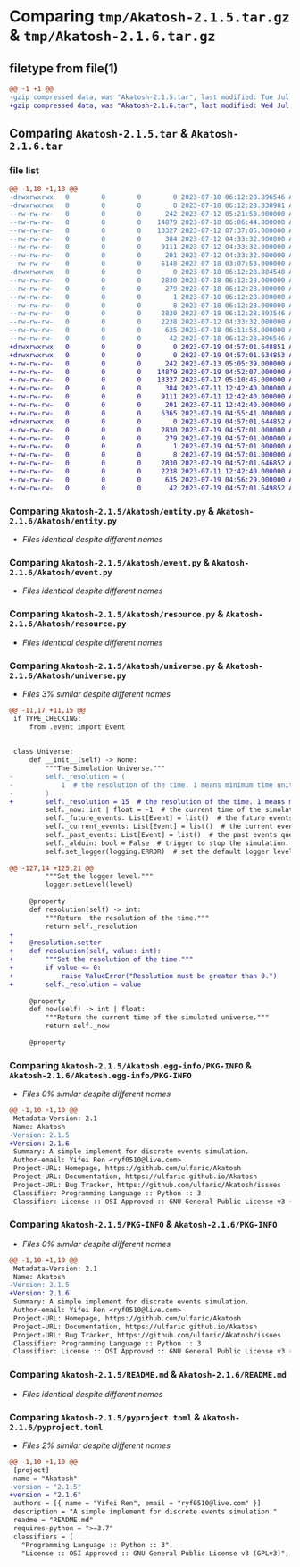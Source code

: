 # Comparing `tmp/Akatosh-2.1.5.tar.gz` & `tmp/Akatosh-2.1.6.tar.gz`

## filetype from file(1)

```diff
@@ -1 +1 @@
-gzip compressed data, was "Akatosh-2.1.5.tar", last modified: Tue Jul 18 06:12:28 2023, max compression
+gzip compressed data, was "Akatosh-2.1.6.tar", last modified: Wed Jul 19 04:57:01 2023, max compression
```

## Comparing `Akatosh-2.1.5.tar` & `Akatosh-2.1.6.tar`

### file list

```diff
@@ -1,18 +1,18 @@
-drwxrwxrwx   0        0        0        0 2023-07-18 06:12:28.896546 Akatosh-2.1.5/
-drwxrwxrwx   0        0        0        0 2023-07-18 06:12:28.838981 Akatosh-2.1.5/Akatosh/
--rw-rw-rw-   0        0        0      242 2023-07-12 05:21:53.000000 Akatosh-2.1.5/Akatosh/__init__.py
--rw-rw-rw-   0        0        0    14879 2023-07-18 06:06:44.000000 Akatosh-2.1.5/Akatosh/entity.py
--rw-rw-rw-   0        0        0    13327 2023-07-12 07:37:05.000000 Akatosh-2.1.5/Akatosh/event.py
--rw-rw-rw-   0        0        0      384 2023-07-12 04:33:32.000000 Akatosh-2.1.5/Akatosh/logger.py
--rw-rw-rw-   0        0        0     9111 2023-07-12 04:33:32.000000 Akatosh-2.1.5/Akatosh/resource.py
--rw-rw-rw-   0        0        0      201 2023-07-12 04:33:32.000000 Akatosh-2.1.5/Akatosh/states.py
--rw-rw-rw-   0        0        0     6148 2023-07-18 03:07:53.000000 Akatosh-2.1.5/Akatosh/universe.py
-drwxrwxrwx   0        0        0        0 2023-07-18 06:12:28.884548 Akatosh-2.1.5/Akatosh.egg-info/
--rw-rw-rw-   0        0        0     2830 2023-07-18 06:12:28.000000 Akatosh-2.1.5/Akatosh.egg-info/PKG-INFO
--rw-rw-rw-   0        0        0      279 2023-07-18 06:12:28.000000 Akatosh-2.1.5/Akatosh.egg-info/SOURCES.txt
--rw-rw-rw-   0        0        0        1 2023-07-18 06:12:28.000000 Akatosh-2.1.5/Akatosh.egg-info/dependency_links.txt
--rw-rw-rw-   0        0        0        8 2023-07-18 06:12:28.000000 Akatosh-2.1.5/Akatosh.egg-info/top_level.txt
--rw-rw-rw-   0        0        0     2830 2023-07-18 06:12:28.893546 Akatosh-2.1.5/PKG-INFO
--rw-rw-rw-   0        0        0     2238 2023-07-12 04:33:32.000000 Akatosh-2.1.5/README.md
--rw-rw-rw-   0        0        0      635 2023-07-18 06:11:53.000000 Akatosh-2.1.5/pyproject.toml
--rw-rw-rw-   0        0        0       42 2023-07-18 06:12:28.896546 Akatosh-2.1.5/setup.cfg
+drwxrwxrwx   0        0        0        0 2023-07-19 04:57:01.648851 Akatosh-2.1.6/
+drwxrwxrwx   0        0        0        0 2023-07-19 04:57:01.634853 Akatosh-2.1.6/Akatosh/
+-rw-rw-rw-   0        0        0      242 2023-07-13 05:05:39.000000 Akatosh-2.1.6/Akatosh/__init__.py
+-rw-rw-rw-   0        0        0    14879 2023-07-19 04:52:07.000000 Akatosh-2.1.6/Akatosh/entity.py
+-rw-rw-rw-   0        0        0    13327 2023-07-17 05:10:45.000000 Akatosh-2.1.6/Akatosh/event.py
+-rw-rw-rw-   0        0        0      384 2023-07-11 12:42:40.000000 Akatosh-2.1.6/Akatosh/logger.py
+-rw-rw-rw-   0        0        0     9111 2023-07-11 12:42:40.000000 Akatosh-2.1.6/Akatosh/resource.py
+-rw-rw-rw-   0        0        0      201 2023-07-11 12:42:40.000000 Akatosh-2.1.6/Akatosh/states.py
+-rw-rw-rw-   0        0        0     6365 2023-07-19 04:55:41.000000 Akatosh-2.1.6/Akatosh/universe.py
+drwxrwxrwx   0        0        0        0 2023-07-19 04:57:01.644852 Akatosh-2.1.6/Akatosh.egg-info/
+-rw-rw-rw-   0        0        0     2830 2023-07-19 04:57:01.000000 Akatosh-2.1.6/Akatosh.egg-info/PKG-INFO
+-rw-rw-rw-   0        0        0      279 2023-07-19 04:57:01.000000 Akatosh-2.1.6/Akatosh.egg-info/SOURCES.txt
+-rw-rw-rw-   0        0        0        1 2023-07-19 04:57:01.000000 Akatosh-2.1.6/Akatosh.egg-info/dependency_links.txt
+-rw-rw-rw-   0        0        0        8 2023-07-19 04:57:01.000000 Akatosh-2.1.6/Akatosh.egg-info/top_level.txt
+-rw-rw-rw-   0        0        0     2830 2023-07-19 04:57:01.646852 Akatosh-2.1.6/PKG-INFO
+-rw-rw-rw-   0        0        0     2238 2023-07-11 12:42:40.000000 Akatosh-2.1.6/README.md
+-rw-rw-rw-   0        0        0      635 2023-07-19 04:56:29.000000 Akatosh-2.1.6/pyproject.toml
+-rw-rw-rw-   0        0        0       42 2023-07-19 04:57:01.649852 Akatosh-2.1.6/setup.cfg
```

### Comparing `Akatosh-2.1.5/Akatosh/entity.py` & `Akatosh-2.1.6/Akatosh/entity.py`

 * *Files identical despite different names*

### Comparing `Akatosh-2.1.5/Akatosh/event.py` & `Akatosh-2.1.6/Akatosh/event.py`

 * *Files identical despite different names*

### Comparing `Akatosh-2.1.5/Akatosh/resource.py` & `Akatosh-2.1.6/Akatosh/resource.py`

 * *Files identical despite different names*

### Comparing `Akatosh-2.1.5/Akatosh/universe.py` & `Akatosh-2.1.6/Akatosh/universe.py`

 * *Files 3% similar despite different names*

```diff
@@ -11,17 +11,15 @@
 if TYPE_CHECKING:
     from .event import Event
 
 
 class Universe:
     def __init__(self) -> None:
         """The Simulation Universe."""
-        self._resolution = (
-            1  # the resolution of the time. 1 means minimum time unit is 0.1 second.
-        )
+        self._resolution = 15  # the resolution of the time. 1 means minimum time unit is 0.1 second.
         self._now: int | float = -1  # the current time of the simulated universe.
         self._future_events: List[Event] = list()  # the future events queue.
         self._current_events: List[Event] = list()  # the current events queue.
         self._past_events: List[Event] = list()  # the past events queue.
         self._alduin: bool = False  # trigger to stop the simulation.
         self.set_logger(logging.ERROR)  # set the default logger level to ERROR.
 
@@ -127,14 +125,21 @@
         """Set the logger level."""
         logger.setLevel(level)
 
     @property
     def resolution(self) -> int:
         """Return  the resolution of the time."""
         return self._resolution
+    
+    @resolution.setter
+    def resolution(self, value: int):
+        """Set the resolution of the time."""
+        if value <= 0:
+            raise ValueError("Resolution must be greater than 0.")
+        self._resolution = value
 
     @property
     def now(self) -> int | float:
         """Return the current time of the simulated universe."""
         return self._now
 
     @property
```

### Comparing `Akatosh-2.1.5/Akatosh.egg-info/PKG-INFO` & `Akatosh-2.1.6/Akatosh.egg-info/PKG-INFO`

 * *Files 0% similar despite different names*

```diff
@@ -1,10 +1,10 @@
 Metadata-Version: 2.1
 Name: Akatosh
-Version: 2.1.5
+Version: 2.1.6
 Summary: A simple implement for discrete events simulation.
 Author-email: Yifei Ren <ryf0510@live.com>
 Project-URL: Homepage, https://github.com/ulfaric/Akatosh
 Project-URL: Documentation, https://ulfaric.github.io/Akatosh
 Project-URL: Bug Tracker, https://github.com/ulfaric/Akatosh/issues
 Classifier: Programming Language :: Python :: 3
 Classifier: License :: OSI Approved :: GNU General Public License v3 (GPLv3)
```

### Comparing `Akatosh-2.1.5/PKG-INFO` & `Akatosh-2.1.6/PKG-INFO`

 * *Files 0% similar despite different names*

```diff
@@ -1,10 +1,10 @@
 Metadata-Version: 2.1
 Name: Akatosh
-Version: 2.1.5
+Version: 2.1.6
 Summary: A simple implement for discrete events simulation.
 Author-email: Yifei Ren <ryf0510@live.com>
 Project-URL: Homepage, https://github.com/ulfaric/Akatosh
 Project-URL: Documentation, https://ulfaric.github.io/Akatosh
 Project-URL: Bug Tracker, https://github.com/ulfaric/Akatosh/issues
 Classifier: Programming Language :: Python :: 3
 Classifier: License :: OSI Approved :: GNU General Public License v3 (GPLv3)
```

### Comparing `Akatosh-2.1.5/README.md` & `Akatosh-2.1.6/README.md`

 * *Files identical despite different names*

### Comparing `Akatosh-2.1.5/pyproject.toml` & `Akatosh-2.1.6/pyproject.toml`

 * *Files 2% similar despite different names*

```diff
@@ -1,10 +1,10 @@
 [project]
 name = "Akatosh"
-version = "2.1.5"
+version = "2.1.6"
 authors = [{ name = "Yifei Ren", email = "ryf0510@live.com" }]
 description = "A simple implement for discrete events simulation."
 readme = "README.md"
 requires-python = ">=3.7"
 classifiers = [
   "Programming Language :: Python :: 3",
   "License :: OSI Approved :: GNU General Public License v3 (GPLv3)",
```

